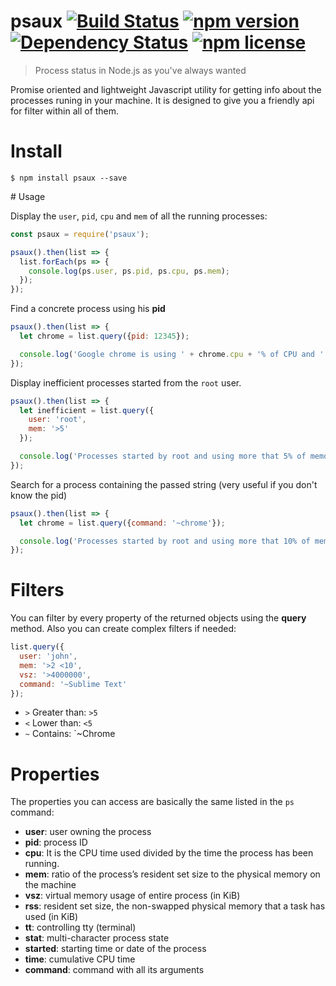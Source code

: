 # psaux [![Build Status](https://travis-ci.org/zzarcon/psaux.svg?branch=master)](https://travis-ci.org/zzarcon/psaux) [![npm version](https://badge.fury.io/js/psaux.svg)](https://badge.fury.io/js/psaux) [![Dependency Status](https://david-dm.org/zzarcon/psaux.svg)](https://david-dm.org/zzarcon/psaux) [![npm license](https://img.shields.io/npm/l/awesome-badges.svg)](https://www.npmjs.org/package/awesome-badges)
  > Process status in Node.js as you've always wanted

Promise oriented and lightweight Javascript utility for getting info about the processes runing in your machine.
It is designed to give you a friendly api for filter within all of them.

# Install

`$ npm install psaux --save`

# Usage 

Display the `user`, `pid`, `cpu` and `mem` of all the running processes:

```javascript
const psaux = require('psaux');

psaux().then(list => {  
  list.forEach(ps => {
    console.log(ps.user, ps.pid, ps.cpu, ps.mem);
  });
});
```

Find a concrete process using his **pid**

```javascript
psaux().then(list => {  
  let chrome = list.query({pid: 12345});

  console.log('Google chrome is using ' + chrome.cpu + '% of CPU and ' + chrome.mem + '% of memory');
});

```
Display inefficient processes started from the `root` user.

```javascript
psaux().then(list => {  
  let inefficient = list.query({
    user: 'root',
    mem: '>5'
  });

  console.log('Processes started by root and using more that 5% of memory');
});
```

Search for a process containing the passed string (very useful if you don't know the pid)

```javascript
psaux().then(list => {  
  let chrome = list.query({command: '~chrome'});

  console.log('Processes started by root and using more that 10% of memory');
});
```

# Filters

You can filter by every property of the returned objects using the **query** method. Also you can create complex filters if needed:

```javascript
list.query({
  user: 'john',
  mem: '>2 <10',
  vsz: '>4000000',
  command: '~Sublime Text'
});
```

* `>` Greater than: `>5`
* `<` Lower than: `<5`
* `~` Contains: `~Chrome

# Properties

The properties you can access are basically the same listed in the `ps` command:

* **user**: user owning the process
* **pid**: process ID
* **cpu**: It is the CPU time used divided by the time the process has been running.
* **mem**: ratio of the process’s resident set size to the physical memory on the machine
* **vsz**: virtual memory usage of entire process (in KiB)
* **rss**: resident set size, the non-swapped physical memory that a task has used (in KiB)
* **tt**: controlling tty (terminal)
* **stat**: multi-character process state
* **started**: starting time or date of the process
* **time**: cumulative CPU time
* **command**: command with all its arguments